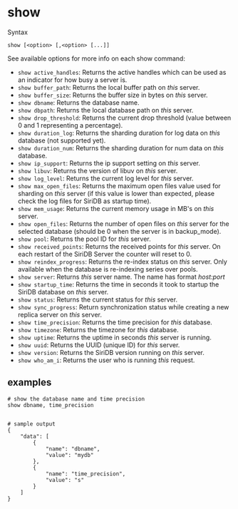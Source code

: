 show
====

Syntax

	show [<option> [,<option> [...]]

See available options for more info on each show command:

- `show active_handles`: Returns the active handles which can be used as an indicator for how busy a server is.
- `show buffer_path`: Returns the local buffer path on *this* server.
- `show buffer_size`: Returns the buffer size in bytes on *this* server.
- `show dbname`: Returns the database name.
- `show dbpath`: Returns the local database path on *this* server.
- `show drop_threshold`: Returns the current drop threshold (value between 0 and 1 representing a percentage).
- `show duration_log`: Returns the sharding duration for log data on *this* database (not supported yet).
- `show duration_num`: Returns the sharding duration for num data on *this* database.
- `show ip_support`: Returns the ip support setting on *this* server.
- `show libuv`: Returns the version of libuv on *this* server.
- `show log_level`: Returns the current log level for *this* server.
- `show max_open_files`: Returns the maximum open files value used for sharding on *this* server (if this value is lower than expected, please check the log files for SiriDB as startup time).
- `show mem_usage`: Returns the current memory usage in MB's on *this* server.
- `show open_files`: Returns the number of open files on *this* server for the selected database (should be 0 when the server is in backup_mode).
- `show pool`: Returns the pool ID for *this* server.
- `show received_points`: Returns the received points for *this* server. On each restart of the SiriDB Server the counter will reset to 0.
- `show reindex_progress`: Returns the re-index status on *this* server. Only available when the database is re-indexing series over pools.
- `show server`: Returns *this* server name. The name has format *host:port*
- `show startup_time`: Returns the time in seconds it took to startup the SiriDB database on *this* server.
- `show status`: Returns the current status for *this* server.
- `show sync_progress`: Return synchronization status while creating a new replica server on *this* server.
- `show time_precision`: Returns the time precision for *this* database.
- `show timezone`: Returns the timezone for *this* database.
- `show uptime`: Returns the uptime in seconds *this* server is running.
- `show uuid`: Returns the UUID (unique ID) for *this* server.
- `show version`: Returns the SiriDB version running on *this* server.
- `show who_am_i`: Returns the user who is running *this* request.

examples
--------

	# show the database name and time precision
	show dbname, time_precision


	# sample output
	{
		"data": [
			{
				"name": "dbname",
				"value": "mydb"
			},
			{
				"name": "time_precision",
				"value": "s"
			}
		]
	}
